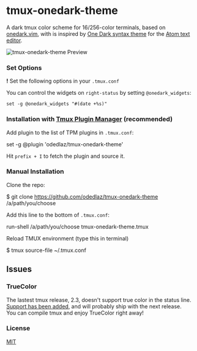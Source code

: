# tmux-onedark-theme
A dark tmux color scheme for 16/256-color terminals, based on [onedark.vim](https://github.com/joshdick/onedark.vim), with is inspired by [One Dark syntax theme](https://github.com/atom/one-dark-syntax) for the [Atom text editor](https://atom.io).

![tmux-onedark-theme Preview](https://raw.githubusercontent.com/odedlaz/tmux-onedark-theme/master/preview-terminal.png)

### Set Options

**!** Set the following options in your `.tmux.conf`

You can control the widgets on `right-status` by setting `@onedark_widgets`:

```
set -g @onedark_widgets "#(date +%s)"
```

### Installation with [Tmux Plugin Manager](https://github.com/tmux-plugins/tpm) (recommended)

Add plugin to the list of TPM plugins in `.tmux.conf`:

set -g @plugin 'odedlaz/tmux-onedark-theme'

Hit `prefix + I` to fetch the plugin and source it.

### Manual Installation

Clone the repo:

$ git clone https://github.com/odedlaz/tmux-onedark-theme /a/path/you/choose

Add this line to the bottom of `.tmux.conf`:

run-shell /a/path/you/choose tmux-onedark-theme.tmux

Reload TMUX environment (type this in terminal)

   $ tmux source-file ~/.tmux.conf

## Issues

### TrueColor

   The lastest tmux release, 2.3, doesn't support true color in the status line.  
   [Support has been added](https://github.com/tmux/tmux/issues/490), and will probably ship with the next release.  
   You can compile tmux and enjoy TrueColor right away!

### License

[MIT](LICENSE)
